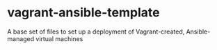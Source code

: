 # vagrant-ansible-template
A base set of files to set up a deployment of Vagrant-created, Ansible-managed virtual machines
